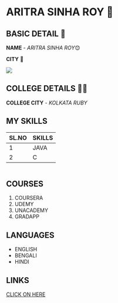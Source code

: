 # ARITRA SINHA ROY 👋

## BASIC DETAIL 🚀
**NAME** - *ARITRA SINHA ROY*😊 

**CITY** 🌇

<img src="https://img.icons8.com/bubbles/100/000000/kolkata.png"/>

## COLLEGE DETAILS 👩‍🏫
**COLLEGE CITY** - *KOLKATA RUBY*

## MY SKILLS
| SL.NO | SKILLS |
| ------| ------ |
| 1 | JAVA|
| 2 | C |




<img scr="https://github.com/AritraSinhaRoy/AritraSinhaRoy-project-day-3/blob/main/017.jpg"/>




## COURSES
1. COURSERA
2. UDEMY
3. UNACADEMY
4. GRADAPP

## LANGUAGES 
* ENGLISH
* BENGALI
* HINDI

## LINKS 
[CLICK ON HERE](facebook.com/aritra.sinharoy.96)
